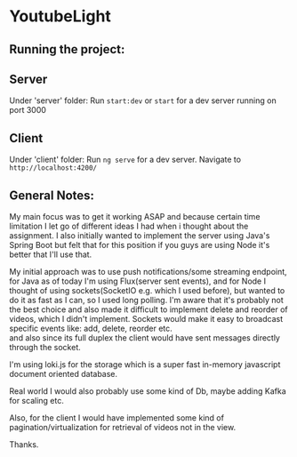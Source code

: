 # YoutubeLight

## Running the project: 
## Server
Under 'server' folder: Run `start:dev` or `start` for a dev server running on port 3000
## Client
Under 'client' folder: Run `ng serve` for a dev server. Navigate to `http://localhost:4200/`

## General Notes:
My main focus was to get it working ASAP and because certain time limitation I let go of different ideas I had when i thought about the assignment.
I also initially wanted to implement the server using Java's Spring Boot but felt that for this position if you guys are using Node it's better that I'll use that.

My initial approach was to use push notifications/some streaming endpoint, for Java as of today I'm using Flux(server sent events),
and for Node I thought of using sockets(SocketIO e.g. which I used before), but wanted to do it as fast as I can, so I used long polling.
I'm aware that it's probably not the best choice and also made it difficult to implement delete and reorder of videos, which I didn't implement.
Sockets would make it easy to broadcast specific events like: add, delete, reorder etc.  
and also since its full duplex the client would have sent messages directly through the socket. 

I'm using loki.js for the storage which is a super fast in-memory javascript document oriented database.

Real world I would also probably use some kind of Db, maybe adding Kafka for scaling etc.

Also, for the client I would have implemented some kind of pagination/virtualization for retrieval of videos not in the view.

Thanks.





